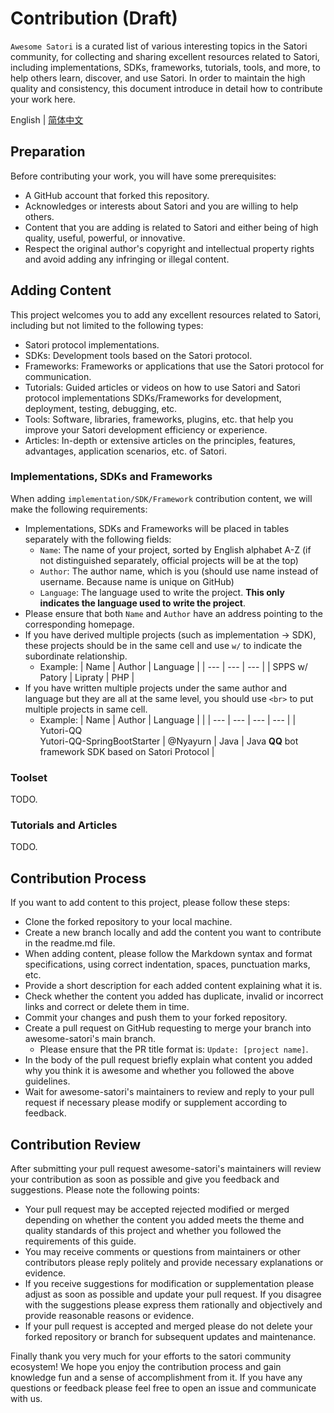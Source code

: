 # Contribution (Draft)

`Awesome Satori` is a curated list of various interesting topics in the Satori community, for collecting and sharing excellent resources related to Satori, including implementations, SDKs, frameworks, tutorials, tools, and more, to help others learn, discover, and use Satori.
In order to maintain the high quality and consistency, this document introduce in detail how to contribute your work here.

English | [简体中文](./CONTRIBUTION-zh.md)

## Preparation

Before contributing your work, you will have some prerequisites:

- A GitHub account that forked this repository.
- Acknowledges or interests about Satori and you are willing to help others.
- Content that you are adding is related to Satori and either being of high quality, useful, powerful, or innovative.
- Respect the original author's copyright and intellectual property rights and avoid adding any infringing or illegal content.

## Adding Content

This project welcomes you to add any excellent resources related to Satori, including but not limited to the following types:

- Satori protocol implementations.
- SDKs: Development tools based on the Satori protocol.
- Frameworks: Frameworks or applications that use the Satori protocol for communication.
- Tutorials: Guided articles or videos on how to use Satori and Satori protocol implementations SDKs/Frameworks for development, deployment, testing, debugging, etc.
- Tools: Software, libraries, frameworks, plugins, etc. that help you improve your Satori development efficiency or experience.
- Articles: In-depth or extensive articles on the principles, features, advantages, application scenarios, etc. of Satori.

### Implementations, SDKs and Frameworks

When adding `implementation/SDK/Framework` contribution content, we will make the following requirements:

- Implementations, SDKs and Frameworks will be placed in tables separately with the following fields:
   - `Name`: The name of your project, sorted by English alphabet A-Z (if not distinguished separately, official projects will be at the top)
   - `Author`: The author name, which is you (should use name instead of username. Because name is unique on GitHub)
   - `Language`: The language used to write the project. **This only indicates the language used to write the project**.
- Please ensure that both `Name` and `Author` have an address pointing to the corresponding homepage.
- If you have derived multiple projects (such as implementation -> SDK), these projects should be in the same cell and use `w/` to indicate the subordinate relationship.
   - Example:
      | Name | Author | Language |
      | ---  | ---    | ---      |
      | SPPS w/ Patory | Lipraty | PHP |
- If you have written multiple projects under the same author and language but they are all at the same level, you should use `<br>` to put multiple projects in same cell.
   - Example:
      | Name | Author | Language |     |
      | ---  | ---    | ---      | --- |
      | Yutori-QQ <br>Yutori-QQ-SpringBootStarter | @Nyayurn | Java | Java **QQ** bot framework SDK based on Satori Protocol |

### Toolset

TODO.

### Tutorials and Articles

TODO.

## Contribution Process

If you want to add content to this project, please follow these steps:

- Clone the forked repository to your local machine.
- Create a new branch locally and add the content you want to contribute in the readme.md file.
- When adding content, please follow the Markdown syntax and format specifications, using correct indentation, spaces, punctuation marks, etc.
- Provide a short description for each added content explaining what it is.
- Check whether the content you added has duplicate, invalid or incorrect links and correct or delete them in time.
- Commit your changes and push them to your forked repository.
- Create a pull request on GitHub requesting to merge your branch into awesome-satori's main branch.
   - Please ensure that the PR title format is: `Update: [project name]`.
- In the body of the pull request briefly explain what content you added why you think it is awesome and whether you followed the above guidelines.
- Wait for awesome-satori's maintainers to review and reply to your pull request if necessary please modify or supplement according to feedback.

## Contribution Review

After submitting your pull request awesome-satori's maintainers will review your contribution as soon as possible and give you feedback and suggestions. Please note the following points:

- Your pull request may be accepted rejected modified or merged depending on whether the content you added meets the theme and quality standards of this project and whether you followed the requirements of this guide.
- You may receive comments or questions from maintainers or other contributors please reply politely and provide necessary explanations or evidence.
- If you receive suggestions for modification or supplementation please adjust as soon as possible and update your pull request. If you disagree with the suggestions please express them rationally and objectively and provide reasonable reasons or evidence.
- If your pull request is accepted and merged please do not delete your forked repository or branch for subsequent updates and maintenance.

Finally thank you very much for your efforts to the satori community ecosystem! We hope you enjoy the contribution process and gain knowledge fun and a sense of accomplishment from it. If you have any questions or feedback please feel free to open an issue and communicate with us.
